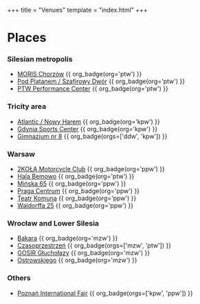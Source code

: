 +++
title = "Venues"
template = "index.html"
+++

# Places
<!-- Please sort alphabetically. -->
### Silesian metropolis

* [MORIS Chorzów](@/v/moris-chorzow.md) {{ org_badge(org='ptw') }}
* [Pod Platanem / Szafirowy Dwór](@/v/dworek-kozlow.md) {{ org_badge(org='ptw') }}
* [PTW Performance Center](@/v/ptw-targowa.md) {{ org_badge(org='ptw') }}

### Tricity area

* [Atlantic / Nowy Harem](@/v/atlantic-nh-gdynia.md) {{ org_badge(org='kpw') }}
* [Gdynia Sports Center](@/v/gdynia-sports-center.md) {{ org_badge(org='kpw') }}
* [Gimnazjum nr 8](@/v/gimnazjum-8-gdansk.md) {{ org_badge(orgs=['ddw', 'kpw']) }}

### Warsaw

* [2KOŁA Motorcycle Club](@/v/2kola.md) {{ org_badge(org='ppw') }}
* [Hala Bemowo](@/v/hala-bemowo.md) {{ org_badge(org='ptw') }}
* [Mińska 65](@/v/minska-65.md) {{ org_badge(org='ppw') }}
* [Praga Centrum](@/v/praga-centrum.md) {{ org_badge(org='ppw') }}
* [Teatr Komuna](@/v/teatr-komuna.md) {{ org_badge(org='ppw') }}
* [Waldorffa 25](@/v/waldorffa25.md) {{ org_badge(org='ppw') }}

### Wrocław and Lower Silesia

* [Bakara](@/v/bakara.md) {{ org_badge(org='mzw') }}
* [Czasoprzestrzeń](@/v/czasoprzestrzen.md) {{ org_badge(orgs=['mzw', 'ptw']) }}
* [GOSIR Głuchołazy](@/v/gosir-glucholazy.md) {{ org_badge(org='mzw') }}
* [Ostrowskiego](@/v/ostrowskiego-wroclaw.md) {{ org_badge(org='mzw') }}

### Others

* [Poznań International Fair](@/v/targi-poznan.md) {{ org_badge(orgs=['kpw', 'ppw']) }}

